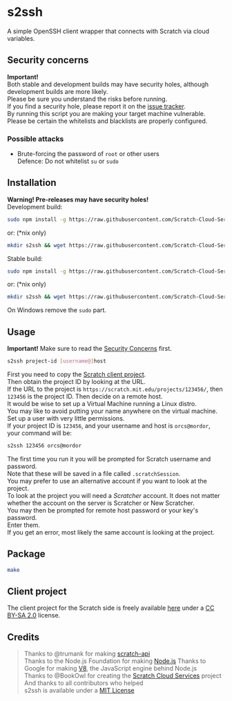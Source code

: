 # s2ssh
A simple OpenSSH client wrapper that connects with Scratch via cloud variables.
## Security concerns
**Important!**  
Both stable and development builds may have security holes, although development builds are more likely.  
Please be sure you understand the risks before running.  
If you find a security hole, please report it on the [issue tracker](https://github.com/Scratch-Cloud-Services/scratch-cloud-services/issues).  
By running this script you are making your target machine vulnerable.  
Please be certain the whitelists and blacklists are properly configured.  
### Possible attacks
* Brute-forcing the password of `root` or other users  
Defence: Do not whitelist `su` or `sudo`

## Installation
**Warning! Pre-releases may have security holes!**  
Development build:
```sh
sudo npm install -g https://raw.githubusercontent.com/Scratch-Cloud-Services/scratch-cloud-services/s2ssh/s2ssh/s2ssh.tar.gz
```
or: (*nix only)
```sh
mkdir s2ssh && wget https://raw.githubusercontent.com/Scratch-Cloud-Services/scratch-cloud-services/s2ssh/s2ssh/s2ssh.tar.gz -O - | tar -xz -C s2ssh && sudo npm install -g s2ssh && rm -rf s2ssh
```
Stable build:
```sh
sudo npm install -g https://raw.githubusercontent.com/Scratch-Cloud-Services/scratch-cloud-services/master/s2ssh/s2ssh.tar.gz
```
or: (*nix only)
```sh
mkdir s2ssh && wget https://raw.githubusercontent.com/Scratch-Cloud-Services/scratch-cloud-services/master/s2ssh/s2ssh.tar.gz -O - | tar -xz -C s2ssh && sudo npm install -g s2ssh && rm -rf s2ssh
```
On Windows remove the `sudo` part.
## Usage
**Important!** Make sure to read the [Security Concerns](#security-concerns) first.  
```sh
s2ssh project-id [username@]host
```
First you need to copy the [Scratch client project][1].  
Then obtain the project ID by looking at the URL.  
If the URL to the project is `https://scratch.mit.edu/projects/123456/`, then `123456` is the project ID.
Then decide on a remote host.  
It would be wise to set up a Virtual Machine running a Linux distro.  
You may like to avoid putting your name anywhere on the virtual machine.  
Set up a user with very little permissions.  
If your project ID is `123456`, and your username and host is `orcs@mordor`, your command will be:
```sh
s2ssh 123456 orcs@mordor
```
The first time you run it you will be prompted for Scratch username and password.  
Note that these will be saved in a file called `.scratchSession`.  
You may prefer to use an alternative account if you want to look at the project.  
To look at the project you will need a *Scratcher* account. It does not matter whether the account on the server is Scratcher or New Scratcher.  
You may then be prompted for remote host password or your key's password.  
Enter them.  
If you get an error, most likely the same account is looking at the project.
## Package
```sh
make
```
## Client project
The client project for the Scratch side is freely available [here][1] under a [CC BY-SA 2.0][2] license.
## Credits
> Thanks to @trumank for making [scratch-api][3]  
> Thanks to the Node.js Foundation for making [Node.js][4]
> Thanks to Google for making [V8][5], the JavaScript engine behind Node.js  
> Thanks to @BookOwl for creating the [Scratch Cloud Services][6] project  
> And thanks to all contributors who helped  
> s2ssh is available under a [MIT License][7]  

[1]: http://scratch.mit.edu/projects/86107164/
[2]: http://creativecommons.org/licenses/by-sa/2.0/deed.en
[3]: http://github.com/trumank/scratch-api
[4]: http://nodejs.org/
[5]: https://developers.google.com/v8/
[6]: https://github.com/Scratch-Cloud-Services
[7]: https://raw.githubusercontent.com/Scratch-Cloud-Services/scratch-cloud-services/master/LICENSE
